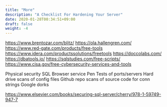 ```yaml
---
title: "More"
description: "A Checklist For Hardening Your Server"
date: 2020-01-28T00:34:51+09:00
draft: false
weight: -4
---
```


https://www.brentozar.com/blitz/
https://ola.hallengren.com/
https://www.red-gate.com/products/free-tools
https://www.idera.com/productssolutions/freetools
https://doccolabs.com/
https://dbatools.io/
https://sqlstudies.com/free-scripts/
https://www.cisa.gov/free-cybersecurity-services-and-tools

Physical security
SQL Browser service
Pen Tests of ports/servers
Hard drive scans of config files
Github repo scans of source code for conn strings
Google dorks

https://www.elsevier.com/books/securing-sql-server/cherry/978-1-59749-947-7


